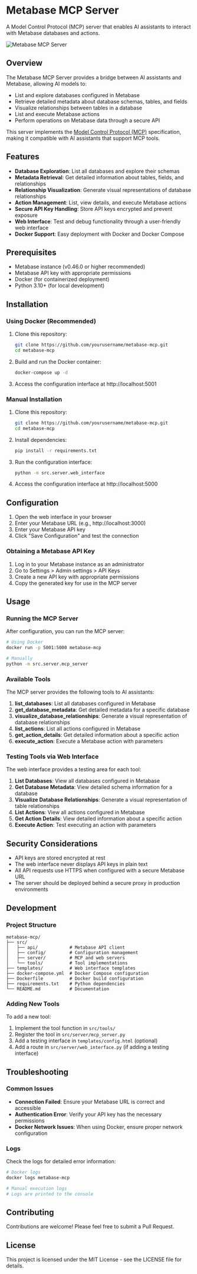 # Metabase MCP Server

A Model Control Protocol (MCP) server that enables AI assistants to interact with Metabase databases and actions.

![Metabase MCP Server](https://path-to-screenshot.png)

## Overview

The Metabase MCP Server provides a bridge between AI assistants and Metabase, allowing AI models to:

- List and explore databases configured in Metabase
- Retrieve detailed metadata about database schemas, tables, and fields
- Visualize relationships between tables in a database
- List and execute Metabase actions
- Perform operations on Metabase data through a secure API

This server implements the [Model Control Protocol (MCP)](https://github.com/anthropics/mcp) specification, making it compatible with AI assistants that support MCP tools.

## Features

- **Database Exploration**: List all databases and explore their schemas
- **Metadata Retrieval**: Get detailed information about tables, fields, and relationships
- **Relationship Visualization**: Generate visual representations of database relationships
- **Action Management**: List, view details, and execute Metabase actions
- **Secure API Key Handling**: Store API keys encrypted and prevent exposure
- **Web Interface**: Test and debug functionality through a user-friendly web interface
- **Docker Support**: Easy deployment with Docker and Docker Compose

## Prerequisites

- Metabase instance (v0.46.0 or higher recommended)
- Metabase API key with appropriate permissions
- Docker (for containerized deployment)
- Python 3.10+ (for local development)

## Installation

### Using Docker (Recommended)

1. Clone this repository:
   ```bash
   git clone https://github.com/yourusername/metabase-mcp.git
   cd metabase-mcp
   ```

2. Build and run the Docker container:
   ```bash
   docker-compose up -d
   ```

3. Access the configuration interface at http://localhost:5001

### Manual Installation

1. Clone this repository:
   ```bash
   git clone https://github.com/yourusername/metabase-mcp.git
   cd metabase-mcp
   ```

2. Install dependencies:
   ```bash
   pip install -r requirements.txt
   ```

3. Run the configuration interface:
   ```bash
   python -m src.server.web_interface
   ```

4. Access the configuration interface at http://localhost:5000

## Configuration

1. Open the web interface in your browser
2. Enter your Metabase URL (e.g., http://localhost:3000)
3. Enter your Metabase API key
4. Click "Save Configuration" and test the connection

### Obtaining a Metabase API Key

1. Log in to your Metabase instance as an administrator
2. Go to Settings > Admin settings > API Keys
3. Create a new API key with appropriate permissions
4. Copy the generated key for use in the MCP server

## Usage

### Running the MCP Server

After configuration, you can run the MCP server:

```bash
# Using Docker
docker run -p 5001:5000 metabase-mcp

# Manually
python -m src.server.mcp_server
```

### Available Tools

The MCP server provides the following tools to AI assistants:

1. **list_databases**: List all databases configured in Metabase
2. **get_database_metadata**: Get detailed metadata for a specific database
3. **visualize_database_relationships**: Generate a visual representation of database relationships
4. **list_actions**: List all actions configured in Metabase
5. **get_action_details**: Get detailed information about a specific action
6. **execute_action**: Execute a Metabase action with parameters

### Testing Tools via Web Interface

The web interface provides a testing area for each tool:

1. **List Databases**: View all databases configured in Metabase
2. **Get Database Metadata**: View detailed schema information for a database
3. **Visualize Database Relationships**: Generate a visual representation of table relationships
4. **List Actions**: View all actions configured in Metabase
5. **Get Action Details**: View detailed information about a specific action
6. **Execute Action**: Test executing an action with parameters

## Security Considerations

- API keys are stored encrypted at rest
- The web interface never displays API keys in plain text
- All API requests use HTTPS when configured with a secure Metabase URL
- The server should be deployed behind a secure proxy in production environments

## Development

### Project Structure

```
metabase-mcp/
├── src/
│   ├── api/            # Metabase API client
│   ├── config/         # Configuration management
│   ├── server/         # MCP and web servers
│   └── tools/          # Tool implementations
├── templates/          # Web interface templates
├── docker-compose.yml  # Docker Compose configuration
├── Dockerfile          # Docker build configuration
├── requirements.txt    # Python dependencies
└── README.md           # Documentation
```

### Adding New Tools

To add a new tool:

1. Implement the tool function in `src/tools/`
2. Register the tool in `src/server/mcp_server.py`
3. Add a testing interface in `templates/config.html` (optional)
4. Add a route in `src/server/web_interface.py` (if adding a testing interface)

## Troubleshooting

### Common Issues

- **Connection Failed**: Ensure your Metabase URL is correct and accessible
- **Authentication Error**: Verify your API key has the necessary permissions
- **Docker Network Issues**: When using Docker, ensure proper network configuration

### Logs

Check the logs for detailed error information:

```bash
# Docker logs
docker logs metabase-mcp

# Manual execution logs
# Logs are printed to the console
```

## Contributing

Contributions are welcome! Please feel free to submit a Pull Request.

## License

This project is licensed under the MIT License - see the LICENSE file for details.


